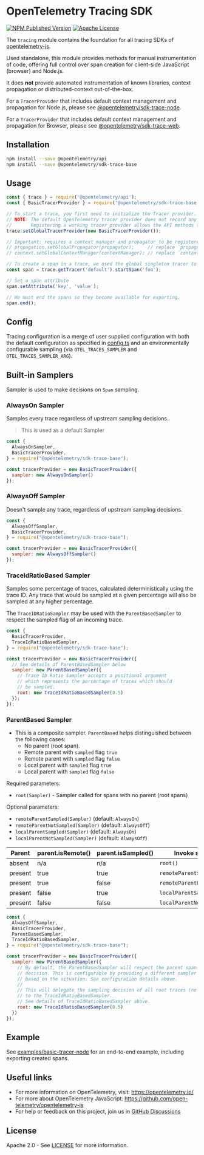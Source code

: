 # OpenTelemetry Tracing SDK

[![NPM Published Version][npm-img]][npm-url]
[![Apache License][license-image]][license-image]

The `tracing` module contains the foundation for all tracing SDKs of [opentelemetry-js](https://github.com/open-telemetry/opentelemetry-js).

Used standalone, this module provides methods for manual instrumentation of code, offering full control over span creation for client-side JavaScript (browser) and Node.js.

It does **not** provide automated instrumentation of known libraries, context propagation or distributed-context out-of-the-box.

For a `TracerProvider` that includes default context management and propagation for Node.js, please see
[@opentelemetry/sdk-trace-node](https://github.com/open-telemetry/opentelemetry-js/tree/main/packages/opentelemetry-sdk-trace-node).

For a `TracerProvider` that includes default context management and propagation for Browser, please see
[@opentelemetry/sdk-trace-web](https://github.com/open-telemetry/opentelemetry-js/tree/main/packages/opentelemetry-sdk-trace-web).

## Installation

```bash
npm install --save @opentelemetry/api
npm install --save @opentelemetry/sdk-trace-base
```

## Usage

```js
const { trace } = require('@opentelemetry/api');
const { BasicTracerProvider } = require('@opentelemetry/sdk-trace-base');

// To start a trace, you first need to initialize the Tracer provider.
// NOTE: The default OpenTelemetry tracer provider does not record any tracing information.
//       Registering a working tracer provider allows the API methods to record traces.
trace.setGlobalTracerProvider(new BasicTracerProvider());

// Important: requires a context manager and propagator to be registered manually.
// propagation.setGlobalPropagator(propagator);     // replace `propagator` with your `TextMapPropagator`, for example: `W3CTraceContextPropagator` from `@openetelemetry/core`
// context.setGlobalContextManager(contextManager); // replace `contextManager` with your `ContextManager`: `AsyncLocalStorageContextManager` from `@openetelemetry/async-hooks`

// To create a span in a trace, we used the global singleton tracer to start a new span.
const span = trace.getTracer('default').startSpan('foo');

// Set a span attribute
span.setAttribute('key', 'value');

// We must end the spans so they become available for exporting.
span.end();
```

## Config

Tracing configuration is a merge of user supplied configuration with both the default
configuration as specified in [config.ts](./src/config.ts) and an
environmentally configurable sampling (via `OTEL_TRACES_SAMPLER` and `OTEL_TRACES_SAMPLER_ARG`).

## Built-in Samplers

Sampler is used to make decisions on `Span` sampling.

### AlwaysOn Sampler

Samples every trace regardless of upstream sampling decisions.

> This is used as a default Sampler

```js
const {
  AlwaysOnSampler,
  BasicTracerProvider,
} = require("@opentelemetry/sdk-trace-base");

const tracerProvider = new BasicTracerProvider({
  sampler: new AlwaysOnSampler()
});
```

### AlwaysOff Sampler

Doesn't sample any trace, regardless of upstream sampling decisions.

```js
const {
  AlwaysOffSampler,
  BasicTracerProvider,
} = require("@opentelemetry/sdk-trace-base");

const tracerProvider = new BasicTracerProvider({
  sampler: new AlwaysOffSampler()
});
```

### TraceIdRatioBased Sampler

Samples some percentage of traces, calculated deterministically using the trace ID.
Any trace that would be sampled at a given percentage will also be sampled at any higher percentage.

The `TraceIDRatioSampler` may be used with the `ParentBasedSampler` to respect the sampled flag of an incoming trace.

```js
const {
  BasicTracerProvider,
  TraceIdRatioBasedSampler,
} = require("@opentelemetry/sdk-trace-base");

const tracerProvider = new BasicTracerProvider({
  // See details of ParentBasedSampler below
  sampler: new ParentBasedSampler({
    // Trace ID Ratio Sampler accepts a positional argument
    // which represents the percentage of traces which should
    // be sampled.
    root: new TraceIdRatioBasedSampler(0.5)
  });
});
```

### ParentBased Sampler

- This is a composite sampler. `ParentBased` helps distinguished between the
following cases:
  - No parent (root span).
  - Remote parent with `sampled` flag `true`
  - Remote parent with `sampled` flag `false`
  - Local parent with `sampled` flag `true`
  - Local parent with `sampled` flag `false`

Required parameters:

- `root(Sampler)` - Sampler called for spans with no parent (root spans)

Optional parameters:

- `remoteParentSampled(Sampler)` (default: `AlwaysOn`)
- `remoteParentNotSampled(Sampler)` (default: `AlwaysOff`)
- `localParentSampled(Sampler)` (default: `AlwaysOn`)
- `localParentNotSampled(Sampler)` (default: `AlwaysOff`)

|Parent| parent.isRemote() | parent.isSampled()| Invoke sampler|
|--|--|--|--|
|absent| n/a | n/a |`root()`|
|present|true|true|`remoteParentSampled()`|
|present|true|false|`remoteParentNotSampled()`|
|present|false|true|`localParentSampled()`|
|present|false|false|`localParentNotSampled()`|

```js
const {
  AlwaysOffSampler,
  BasicTracerProvider,
  ParentBasedSampler,
  TraceIdRatioBasedSampler,
} = require("@opentelemetry/sdk-trace-base");

const tracerProvider = new BasicTracerProvider({
  sampler: new ParentBasedSampler({
    // By default, the ParentBasedSampler will respect the parent span's sampling
    // decision. This is configurable by providing a different sampler to use
    // based on the situation. See configuration details above.
    //
    // This will delegate the sampling decision of all root traces (no parent)
    // to the TraceIdRatioBasedSampler.
    // See details of TraceIdRatioBasedSampler above.
    root: new TraceIdRatioBasedSampler(0.5)
  })
});
```

## Example

See [examples/basic-tracer-node](https://github.com/open-telemetry/opentelemetry-js/tree/main/examples/basic-tracer-node) for an end-to-end example, including exporting created spans.

## Useful links

- For more information on OpenTelemetry, visit: <https://opentelemetry.io/>
- For more about OpenTelemetry JavaScript: <https://github.com/open-telemetry/opentelemetry-js>
- For help or feedback on this project, join us in [GitHub Discussions][discussions-url]

## License

Apache 2.0 - See [LICENSE][license-url] for more information.

[discussions-url]: https://github.com/open-telemetry/opentelemetry-js/discussions
[license-url]: https://github.com/open-telemetry/opentelemetry-js/blob/main/LICENSE
[license-image]: https://img.shields.io/badge/license-Apache_2.0-green.svg?style=flat
[npm-url]: https://www.npmjs.com/package/@opentelemetry/sdk-trace-base
[npm-img]: https://badge.fury.io/js/%40opentelemetry%2Fsdk-trace-base.svg
